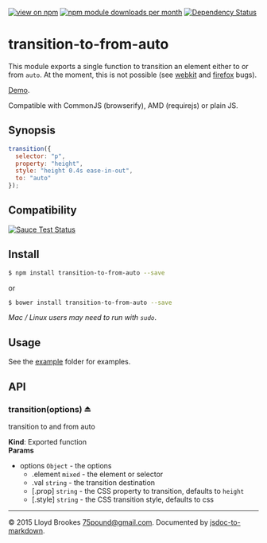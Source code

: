 [![view on npm](http://img.shields.io/npm/v/transition-to-from-auto.svg)](https://www.npmjs.org/package/transition-to-from-auto)
[![npm module downloads per month](http://img.shields.io/npm/dm/transition-to-from-auto.svg)](https://www.npmjs.org/package/transition-to-from-auto)
[![Dependency Status](https://david-dm.org/75lb/transition-to-from-auto.svg)](https://david-dm.org/75lb/transition-to-from-auto)

# transition-to-from-auto
This module exports a single function to transition an element either to or from `auto`. At the moment, this is not possible (see [webkit](https://bugs.webkit.org/show_bug.cgi?id=16020) and [firefox](https://bugzilla.mozilla.org/show_bug.cgi?id=571344) bugs).

[Demo](http://75lb.github.io/transition-to-from-auto/).

Compatible with CommonJS (browserify), AMD (requirejs) or plain JS.

## Synopsis
```js
transition({
  selector: "p",
  property: "height",
  style: "height 0.4s ease-in-out",
  to: "auto"
});
```
## Compatibility
[![Sauce Test Status](https://saucelabs.com/browser-matrix/ttfa.svg)](https://saucelabs.com/u/ttfa)


## Install
```sh
$ npm install transition-to-from-auto --save
```
or 
```sh
$ bower install transition-to-from-auto --save
```
*Mac / Linux users may need to run with `sudo`*.

## Usage
See the [example](https://github.com/75lb/transition-to-from-auto/tree/master/example) folder for examples.

## API
<a name="exp_module_transition-to-from-auto--transition"></a>
### transition(options) ⏏
transition to and from auto

**Kind**: Exported function  
**Params**
- options <code>Object</code> - the options
  - .element <code>mixed</code> - the element or selector
  - .val <code>string</code> - the transition destination
  - [.prop] <code>string</code> - the CSS property to transition, defaults to `height`
  - [.style] <code>string</code> - the CSS transition style, defaults to css


* * *

&copy; 2015 Lloyd Brookes <75pound@gmail.com>. Documented by [jsdoc-to-markdown](https://github.com/75lb/jsdoc-to-markdown).
